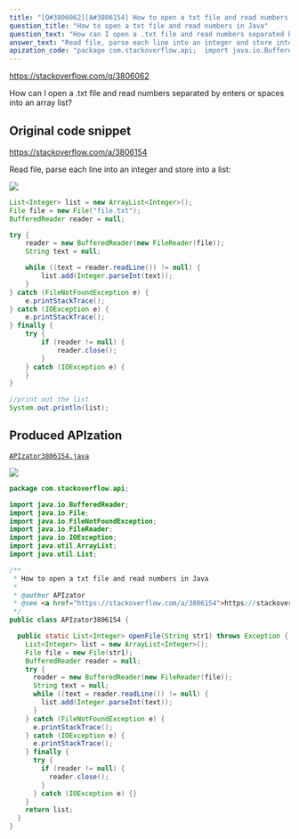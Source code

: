 ```yaml
---
title: "[Q#3806062][A#3806154] How to open a txt file and read numbers in Java"
question_title: "How to open a txt file and read numbers in Java"
question_text: "How can I open a .txt file and read numbers separated by enters or spaces into an array list?"
answer_text: "Read file, parse each line into an integer and store into a list:"
apization_code: "package com.stackoverflow.api;  import java.io.BufferedReader; import java.io.File; import java.io.FileNotFoundException; import java.io.FileReader; import java.io.IOException; import java.util.ArrayList; import java.util.List;  /**  * How to open a txt file and read numbers in Java  *  * @author APIzator  * @see <a href=\"https://stackoverflow.com/a/3806154\">https://stackoverflow.com/a/3806154</a>  */ public class APIzator3806154 {    public static List<Integer> openFile(String str1) throws Exception {     List<Integer> list = new ArrayList<Integer>();     File file = new File(str1);     BufferedReader reader = null;     try {       reader = new BufferedReader(new FileReader(file));       String text = null;       while ((text = reader.readLine()) != null) {         list.add(Integer.parseInt(text));       }     } catch (FileNotFoundException e) {       e.printStackTrace();     } catch (IOException e) {       e.printStackTrace();     } finally {       try {         if (reader != null) {           reader.close();         }       } catch (IOException e) {}     }     return list;   } }"
---
```


https://stackoverflow.com/q/3806062

How can I open a .txt file and read numbers separated by enters or spaces into an array list?



## Original code snippet

https://stackoverflow.com/a/3806154

Read file, parse each line into an integer and store into a list:

<div class="code-logo"><img src="/stackoverflow.png" /></div>

```java
List<Integer> list = new ArrayList<Integer>();
File file = new File("file.txt");
BufferedReader reader = null;

try {
    reader = new BufferedReader(new FileReader(file));
    String text = null;

    while ((text = reader.readLine()) != null) {
        list.add(Integer.parseInt(text));
    }
} catch (FileNotFoundException e) {
    e.printStackTrace();
} catch (IOException e) {
    e.printStackTrace();
} finally {
    try {
        if (reader != null) {
            reader.close();
        }
    } catch (IOException e) {
    }
}

//print out the list
System.out.println(list);
```

## Produced APIzation

[`APIzator3806154.java`](https://github.com/pasqualesalza/apization/raw/main/data/search/APIzator3806154.java)

<div class="code-logo"><img src="/apizator.png" /></div>

```java
package com.stackoverflow.api;

import java.io.BufferedReader;
import java.io.File;
import java.io.FileNotFoundException;
import java.io.FileReader;
import java.io.IOException;
import java.util.ArrayList;
import java.util.List;

/**
 * How to open a txt file and read numbers in Java
 *
 * @author APIzator
 * @see <a href="https://stackoverflow.com/a/3806154">https://stackoverflow.com/a/3806154</a>
 */
public class APIzator3806154 {

  public static List<Integer> openFile(String str1) throws Exception {
    List<Integer> list = new ArrayList<Integer>();
    File file = new File(str1);
    BufferedReader reader = null;
    try {
      reader = new BufferedReader(new FileReader(file));
      String text = null;
      while ((text = reader.readLine()) != null) {
        list.add(Integer.parseInt(text));
      }
    } catch (FileNotFoundException e) {
      e.printStackTrace();
    } catch (IOException e) {
      e.printStackTrace();
    } finally {
      try {
        if (reader != null) {
          reader.close();
        }
      } catch (IOException e) {}
    }
    return list;
  }
}

```